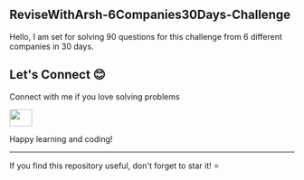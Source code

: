 ## ReviseWithArsh-6Companies30Days-Challenge
Hello, I am set for solving 90 questions for this challenge from 6 different companies in 30 days.

## Let's Connect 😊
Connect with me if you love solving problems
<p align="left">
<a href="https://linkedin.com/in/khushi-srivastava-ab029621b/" target="blank"><img align="center" src="https://raw.githubusercontent.com/rahuldkjain/github-profile-readme-generator/master/src/images/icons/Social/linked-in-alt.svg" alt="" height="30" width="40" /></a>
</p>

Happy learning and coding!

---

If you find this repository useful, don't forget to star it! ⭐️

